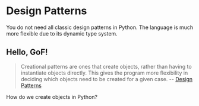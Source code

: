 # Design Patterns

You do not need all classic design patterns in Python. The language is much
more flexible due to its dynamic type system.

## Hello, GoF!

> Creational patterns are ones that create objects, rather than having to
> instantiate objects directly. This gives the program more flexibility in
> deciding which objects need to be created for a given case. -- [Design Patterns](https://en.wikipedia.org/wiki/Design_Patterns)

How do we create objects in Python?
